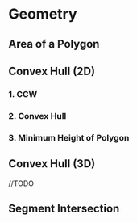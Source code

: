 # **Geometry**

## **Area of a Polygon**

## **Convex Hull (2D)**
### **1. CCW**
### **2. Convex Hull**
### **3. Minimum Height of Polygon**

## **Convex Hull (3D)**
//TODO

## **Segment Intersection**
